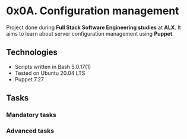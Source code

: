 # 0x0A. Configuration management

Project done during **Full Stack Software Engineering studies** at **ALX**.  It aims to learn about server configuration management using **Puppet**.

## Technologies
* Scripts written in Bash 5.0.17(1)
* Tested on Ubuntu 20.04 LTS
* Puppet 7.27

## Tasks

### Mandatory tasks



### Advanced tasks

